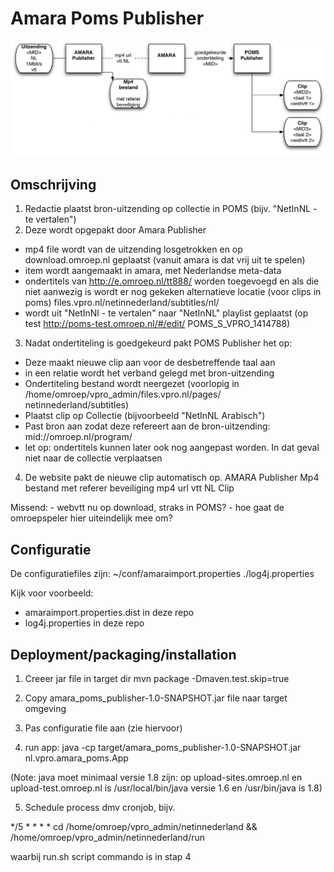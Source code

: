 # Amara Poms Publisher

![Amara Poms Publisher proces](/doc/NetInNLflow.jpg?raw=true "Amara Poms Publisher proces")

## Omschrijving

1. Redactie plaatst bron-uitzending op collectie in POMS (bijv. "NetInNL - te vertalen")
2. Deze wordt opgepakt door Amara Publisher
- mp4 file wordt van de uitzending losgetrokken en op download.omroep.nl geplaatst (vanuit amara is dat
vrij uit te spelen)
- item wordt aangemaakt in amara, met Nederlandse meta-data
- ondertitels van http://e.omroep.nl/tt888/<prid> worden toegevoegd en als die niet aanwezig is wordt er nog
gekeken alternatieve locatie (voor clips in poms) files.vpro.nl/netinnederland/subtitles/nl/
- wordt uit "NetInNl - te vertalen" naar "NetInNL" playlist geplaatst (op test http://poms-test.omroep.nl/#/edit/
POMS_S_VPRO_1414788)
3. Nadat ondertiteling is goedgekeurd pakt POMS Publisher het op:
- Deze maakt nieuwe clip aan voor de desbetreffende taal aan
- in een relatie wordt het verband gelegd met bron-uitzending
- Ondertiteling bestand wordt neergezet (voorlopig in /home/omroep/vpro_admin/files.vpro.nl/pages/
netinnederland/subtitles)
- Plaatst clip op Collectie (bijvoorbeeld "NetInNL Arabisch")
- Past bron aan zodat deze refereert aan de bron-uitzending: mid://omroep.nl/program/<mid>
- let op: ondertitels kunnen later ook nog aangepast worden. In dat geval niet naar de collectie verplaatsen
4. De website pakt de nieuwe clip automatisch op.
AMARA
Publisher
Mp4
bestand
met referer
beveiliging
mp4 url
vtt NL
Clip
<MID3>
<taal 2>
<webvtt 2>
Missend:
- webvtt nu op download, straks in POMS?
- hoe gaat de omroepspeler hier uiteindelijk mee om?

## Configuratie

De configuratiefiles zijn:
~/conf/amaraimport.properties
./log4j.properties

Kijk voor voorbeeld:
- amaraimport.properties.dist in deze repo
- log4j.properties in deze repo

## Deployment/packaging/installation

1. Creeer jar file in target dir
mvn package -Dmaven.test.skip=true

2. Copy amara_poms_publisher-1.0-SNAPSHOT.jar file naar target omgeving

3. Pas configuratie file aan (zie hiervoor)

4. run app:
java -cp target/amara_poms_publisher-1.0-SNAPSHOT.jar nl.vpro.amara_poms.App

(Note: java moet minimaal versie 1.8 zijn: op upload-sites.omroep.nl en upload-test.omroep.nl is /usr/local/bin/java versie 1.6 en /usr/bin/java is 1.8)

5. Schedule process dmv cronjob, bijv.

*/5 * * * * cd /home/omroep/vpro_admin/netinnederland && /home/omroep/vpro_admin/netinnederland/run

waarbij run.sh script commando is in stap 4